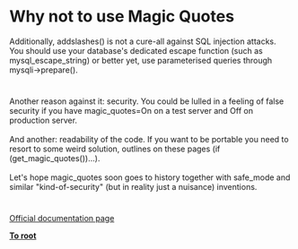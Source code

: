 # Why not to use Magic Quotes




<div class="phpcode"><span class="html">
Additionally, addslashes() is not a cure-all against SQL injection attacks. You should use your database&apos;s dedicated escape function (such as mysql_escape_string) or better yet, use parameterised queries through mysqli-&gt;prepare().</span>
</div>
  

#


<div class="phpcode"><span class="html">
Another reason against it: security. You could be lulled in a feeling of false security if you have magic_quotes=On on a test server and Off on production server. <br><br>And another: readability of the code. If you want to be portable you need to resort to some weird solution, outlines on these pages (if (get_magic_quotes())...).<br><br>Let&apos;s hope magic_quotes soon goes to history together with safe_mode and similar &quot;kind-of-security&quot; (but in reality just a nuisance) inventions.</span>
</div>
  

#

[Official documentation page](https://www.php.net/manual/en/security.magicquotes.whynot.php)

**[To root](/README.md)**